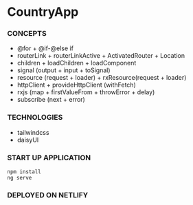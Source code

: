 # CountryApp

### CONCEPTS
* @for + @if-@else if
* routerLink + routerLinkActive + ActivatedRouter + Location
* children + loadChildren + loadComponent
* signal (output + input + toSignal)
* resource (request + loader) + rxResource(request + loader)
* httpClient + provideHttpClient (withFetch)
* rxjs (map + firstValueFrom + throwError + delay)
* subscribe (next + error)

### TECHNOLOGIES
* tailwindcss
* daisyUI

### START UP APPLICATION
```
npm install
ng serve
```

### DEPLOYED ON NETLIFY
